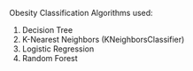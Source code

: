 Obesity Classification
Algorithms used:
1. Decision Tree
2. K-Nearest Neighbors (KNeighborsClassifier)
3. Logistic Regression
4. Random Forest
